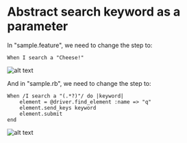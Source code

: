 # Abstract search keyword as a parameter

In "sample.feature", we need to change the step to:

`When I search a "Cheese!"`

![alt text](https://raw.githubusercontent.com/hy1984427/BDD-with-PageObject/master/images/SeleniumWebDriverSampleFeatureParameterized2.png "Parameterize Selenium-WebDriver sample.feature")

And in "sample.rb", we need to change the step to:

<pre><code>When /I search a "(.*?)"/ do |keyword|
    element = @driver.find_element :name => "q"
    element.send_keys keyword
    element.submit
end
</pre></code>

![alt text](https://raw.githubusercontent.com/hy1984427/BDD-with-PageObject/master/images/SeleniumWebDriverSampleRBParameterized2.png "Parameterize Selenium-WebDriver sample.rb")
